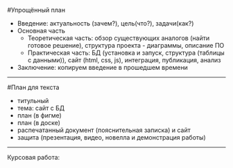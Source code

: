 #Упрощённый план
- Введение: актуальность (зачем?), цель(что?), задачи(как?)
- Основная часть
    - Теоретическая часть: обзор существующих аналогов (найти готовое решение), структура проекта - диаграммы, описание ПО
    - Практическая часть: БД (установка и запуск, структура (таблицы с данными)), сайт (html, css, js), интеграция, публикация, анализ
- Заключение: копируем введение в прошедшем времени
____
#План для текста
- титульный 
- тема: сайт с БД
- план (в фигме)
- план (в доске)
- распечатанный документ (пояснительная записка) и сайт
- защита (презентация, видео, новелла и демонстрация работы)
____
Курсовая работа:

